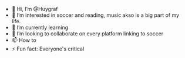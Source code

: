 - 👋 Hi, I’m @Huygraf
- 👀 I’m interested in soccer and reading, music akso is a big part of my life.
- 🌱 I’m currently learning 
- 💞️ I’m looking to collaborate on every platform linking to soccer
- 📫 How to 
- ⚡ Fun fact: Everyone's critical

